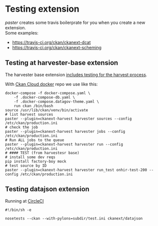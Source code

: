 # Testing extension

_paster_ creates some travis boilerprate for you when you create a new extension.  
Some examples:
 - https://travis-ci.org/ckan/ckanext-dcat 
 - https://travis-ci.org/ckan/ckanext-scheming

## Testing at harvester-base extension

The harvester base extension [includes testing for the harvest process](https://github.com/ckan/ckanext-harvest/blob/master/ckanext/harvest/commands/harvester.py#L417).  

With [Ckan Cloud docker](https://github.com/avdata99/ckan-cloud-docker/blob/master/.docker-compose.datagov-theme.yaml) repo we use like this:

```
docker-compose -f docker-compose.yaml \
    -f .docker-compose-db.yaml \
    -f .docker-compose.datagov-theme.yaml \
    run ckan /bin/bash
source /usr/lib/ckan/venv/bin/activate
# list harvest sources
paster --plugin=ckanext-harvest harvester sources --config /etc/ckan/production.ini
# check the job
paster --plugin=ckanext-harvest harvester jobs --config /etc/ckan/production.ini
# Run ALL jobs to the queue
paster --plugin=ckanext-harvest harvester run --config /etc/ckan/production.ini
# #### TEST (from harvestesr base)
# install some dev reqs
pip install factory-boy mock
# test source by ID
paster --plugin=ckanext-harvest harvester run_test onhir-test-200 --config /etc/ckan/production.ini
```

## Testing datajson extension

Running at [CircleCI](https://circleci.com/gh/datopian/ckanext-datajson)
```
#!/bin/sh -e

nosetests --ckan --with-pylons=subdir/test.ini ckanext/datajson 
```

